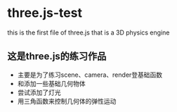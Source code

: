 # three.js-test
this is the first file of three.js that is a 3D physics engine
## 这是three.js的练习作品  ##
 * 主要是为了练习scene、camera、render登基础函数
 * 和添加一些基础几何物体
 * 尝试添加了灯光
 * 用三角函数来控制几何体的弹性运动
